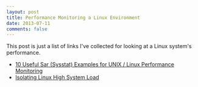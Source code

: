```yaml
---
layout: post
title: Performance Monitoring a Linux Environment
date: 2013-07-11
comments: false
---
```


This post is just a list of links I've collected for looking at a Linux system's performance.

* [10 Useful Sar (Sysstat) Examples for UNIX / Linux Performance Monitoring](http://www.thegeekstuff.com/2011/03/sar-examples/)
* [Isolating Linux High System Load](http://www.tummy.com/articles/isolating-heavy-load/)
